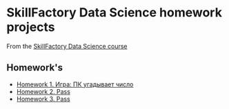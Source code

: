 # SkillFactory Data Science homework projects

From the [SkillFactory Data Science course](https://skillfactory.ru/data-science-specialization)

## Homework's
* [Homework 1. Игра: ПК угадывает число](https://github.com/qwaiver/sf_data_science/tree/main/8.%20Инструменты%20Data%20Saince/project_0)
* [Homework 2. Pass]()
* [Homework 3. Pass]()
